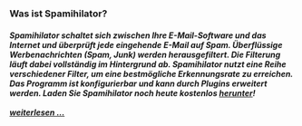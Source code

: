### Was ist Spamihilator?

<h5 class="subheader">
Spamihilator schaltet sich zwischen Ihre E-Mail-Software und das Internet
und überprüft jede eingehende E-Mail auf Spam. Überflüssige Werbenachrichten
(Spam, Junk) werden herausgefiltert. Die Filterung läuft dabei vollständig im
Hintergrund ab. Spamihilator nutzt eine Reihe verschiedener Filter, um eine
bestmögliche Erkennungsrate zu erreichen. Das Programm ist konfigurierbar und kann durch
Plugins erweitert werden. <strong>Laden Sie Spamihilator noch heute kostenlos
<a href="{{ site.url }}/de/download">herunter</a>!</strong>
<br>
<br>
<a href="#features">weiterlesen ...</a>
</h5>
